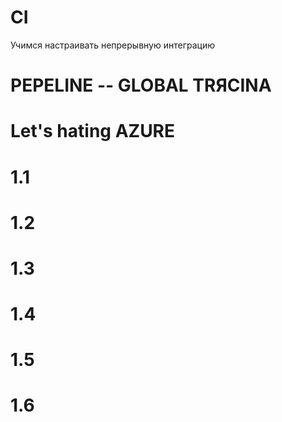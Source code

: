 # CI
Учимся настраивать непрерывную интеграцию

# PEPELINE -- GLOBAL ТRЯCINA

# Let's hating AZURE

# 1.1

# 1.2

# 1.3

# 1.4

# 1.5

# 1.6
